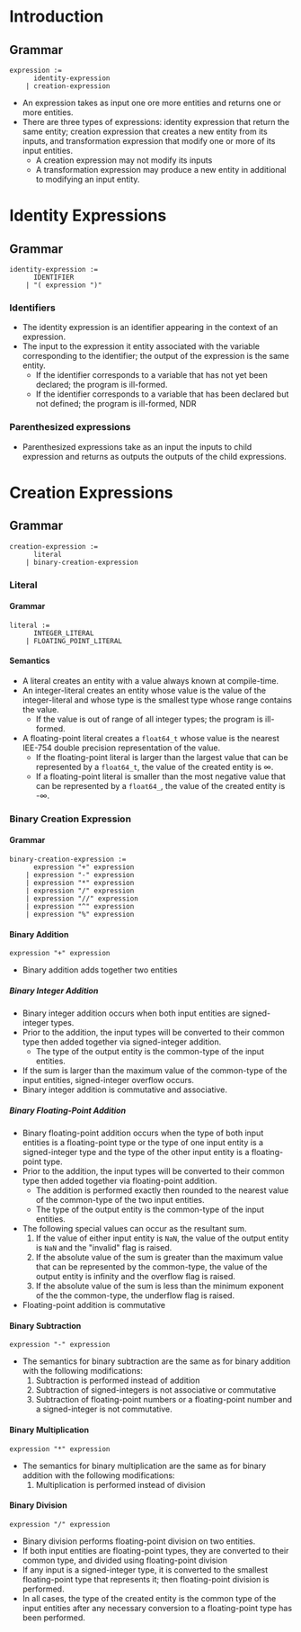 # Introduction
## Grammar 
```
expression := 
      identity-expression 
    | creation-expression
```
* An expression takes as input one ore more entities and returns one or more entities.
* There are three types of expressions: identity expression that return the same entity; creation expression that creates a new entity from its inputs, and transformation expression that modify one or more of its input entities.
    * A creation expression may not modify its inputs 
    * A transformation expression may produce a new entity in additional to modifying an input entity. 
# Identity Expressions
## Grammar
```
identity-expression := 
      IDENTIFIER
    | "( expression ")"                   
```
### Identifiers
* The identity expression is an identifier appearing in the context of an expression.
* The input to the expression it entity associated with the variable corresponding to the identifier; the output of the expression is the same entity.
    * If the identifier corresponds to a variable that has not yet been declared; the program is ill-formed. 
    * If the identifier corresponds to a variable that has been declared but not defined; the program is ill-formed, NDR 
### Parenthesized expressions
* Parenthesized expressions take as an input the inputs to child expression and returns as outputs the outputs of the child expressions.

# Creation Expressions
## Grammar
```
creation-expression :=
      literal
    | binary-creation-expression 
```
### Literal
#### Grammar
```
literal :=
      INTEGER_LITERAL 
    | FLOATING_POINT_LITERAL
```
#### Semantics
* A literal creates an entity with a value always known at compile-time. 
* An integer-literal creates an entity whose value is the value of the integer-literal and whose type is the smallest type whose range contains the value.
    * If the value is out of range of all integer types; the program is ill-formed.
* A floating-point literal creates a `float64_t` whose value is the nearest IEE-754 double precision representation of the value.
    * If the floating-point literal is larger than the largest value that can be represented by a `float64_t`, the value of the created entity is ∞.
    * If a floating-point literal is smaller than the most negative value that can be represented by a `float64_`, the value of the created entity is -∞.
### Binary Creation Expression 
#### Grammar
```
binary-creation-expression :=
      expression "+" expression 
    | expression "-" expression 
    | expression "*" expression 
    | expression "/" expression 
    | expression "//" expression 
    | expression "^" expression 
    | expression "%" expression 
```
#### Binary Addition
```
expression "+" expression
``` 
* Binary addition adds together two entities
##### Binary Integer Addition
* Binary integer addition occurs when both input entities are signed-integer types. 
* Prior to the addition, the input types will be converted to their common type then added together via signed-integer addition. 
    * The type of the output entity is the common-type of the input entities.
* If the sum is larger than the maximum value of the common-type of the input entities, signed-integer overflow occurs. 
* Binary integer addition is commutative and associative.
##### Binary Floating-Point Addition
* Binary floating-point addition occurs when the type of both input entities is a floating-point type or the type of one input entity is a signed-integer type and the type of the other input entity is a floating-point type.
* Prior to the addition, the input types will be converted to their common type then added together via floating-point addition. 
    * The addition is performed exactly then rounded to the nearest value of the common-type of the two input entities.
    * The type of the output entity is the common-type of the input entities.
* The following special values can occur as the resultant sum.
    1. If the value of either input entity is `NaN`, the value of the output entity is `NaN` and the "invalid" flag is raised.
    2. If the absolute value of the sum is greater than the maximum value that can be represented by the common-type, the value of the output entity is infinity and the overflow flag is raised.
    3. If the absolute value of the sum is less than the minimum exponent of the the common-type, the underflow flag is raised.
* Floating-point addition is commutative
#### Binary Subtraction
```
expression "-" expression 
```
* The semantics for binary subtraction are the same as for binary addition with the following modifications:
    1. Subtraction is performed instead of addition
    2. Subtraction of signed-integers is not associative or commutative 
    3. Subtraction of floating-point numbers or a floating-point number and a signed-integer is not commutative.
#### Binary Multiplication 
``` 
expression "*" expression 
```
* The semantics for binary multiplication are the same as for binary addition with the following modifications:
    1. Multiplication is performed instead of division 
#### Binary Division
```
expression "/" expression 
```
* Binary division performs floating-point division on two entities. 
* If both input entities are floating-point types, they are converted to their common type, and divided using floating-point division
* If any input is a signed-integer type, it is converted to the smallest floating-point type that represents it; then floating-point division is performed. 
* In all cases, the type of the created entity is the common type of the input entities after any necessary conversion to a floating-point type has been performed.